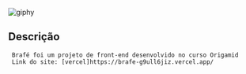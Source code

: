 
![giphy](https://user-images.githubusercontent.com/41626780/87858711-3d151500-c906-11ea-9bad-052253ac7ffa.gif)

##                                         Descrição
     Brafé foi um projeto de front-end desenvolvido no curso Origamid
     Link do site: [vercel]https://brafe-g9ull6jiz.vercel.app/
 
